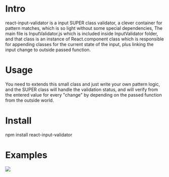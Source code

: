 # Intro
react-input-validator is a input SUPER class validator, a clever container for pattern matches, which is so light without some special dependencies,
The main file is InputValidator.js which is included inside InputValidator folder, and that class is an instance of React.component class which is responsible
for appending classes for the current state of the input, plus linking the input change to outside passed function.

# Usage
You need to extends this small class and just write your own pattern logic, and the SUPER class will handle the validation status,
and will verify from the entered value for every "change" by depending on the passed function from the outside world.

# Install
npm install react-input-validator

# Examples
<img src="https://cdn.rawgit.com/Attrash-Islam/react-input-validator/master/Examples.gif" />
